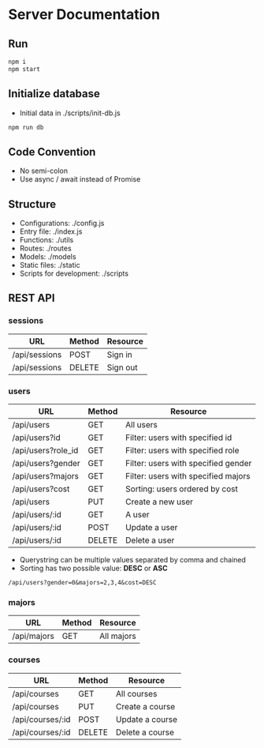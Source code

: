 # Server Documentation

## Run
```js
npm i
npm start
```

## Initialize database
* Initial data in ./scripts/init-db.js
```js
npm run db 
```

## Code Convention
* No semi-colon
* Use async / await instead of Promise

## Structure
* Configurations: ./config.js
* Entry file: ./index.js
* Functions: ./utils
* Routes: ./routes
* Models: ./models
* Static files: ./static
* Scripts for development: ./scripts

## REST API
### sessions
| URL | Method | Resource |
| - | - | - |
| /api/sessions | POST | Sign in |
| /api/sessions | DELETE | Sign out |

### users
| URL | Method | Resource |
| - | - | - |
| /api/users | GET | All users |
| /api/users?id | GET | Filter: users with specified id |
| /api/users?role_id | GET | Filter: users with specified role |
| /api/users?gender | GET | Filter: users with specified gender 
| /api/users?majors | GET | Filter: users with specified majors |
| /api/users?cost | GET | Sorting: users ordered by cost |
| /api/users | PUT | Create a new user |
| /api/users/:id | GET | A user |
| /api/users/:id | POST | Update a user |
| /api/users/:id | DELETE | Delete a user |

* Querystring can be multiple values separated by comma and chained
* Sorting has two possible value: **DESC** or **ASC**
```
/api/users?gender=0&majors=2,3,4&cost=DESC
```

### majors
| URL | Method | Resource |
| - | - | - |
| /api/majors | GET | All majors |

### courses
| URL | Method | Resource |
| - | - | - |
| /api/courses | GET | All courses |
| /api/courses | PUT | Create a course |
| /api/courses/:id | POST | Update a course |
| /api/courses/:id | DELETE | Delete a course |
